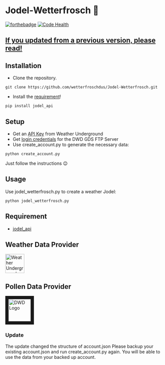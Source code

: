 # Jodel-Wetterfrosch 🐸
[![forthebadge](http://forthebadge.com/images/badges/fuck-it-ship-it.svg)](https://forthebadge.com) [![Code Health](https://landscape.io/github/wetterfroschdus/Jodel-Wetterfrosch/master/landscape.svg?style=flat-square)](https://landscape.io/github/wetterfroschdus/Jodel-Wetterfrosch/master)

## [If you updated from a previous version, please read!](./README.md#Update)

## Installation
- Clone the repository.
```
git clone https://github.com/wetterfroschdus/Jodel-Wetterfrosch.git
```
- Install the [requirement](./README.md#requirements)!
```
pip install jodel_api
```
## Setup
- Get an [API Key](https://www.wunderground.com/weather/api/d/pricing.html) from Weather Underground
- Get [login credentials](https://kunden.dwd.de/gdsRegistration/gdsRegistrationStart.do) for the DWD GDS FTP Server
- Use create_account.py to generate the necessary data:
```
python create_account.py
```
 Just follow the instructions 😉

## Usage
Use jodel_wetterfrosch.py to create a weather Jodel:
```
python jodel_wetterfrosch.py
```

## Requirement
- [jodel_api](https://github.com/nborrmann/jodel_api/)

## Weather Data Provider
<a href="https://www.wunderground.com/" target="_blank"><img src="https://icons.wxug.com/logos/PNG/wundergroundLogo_4c_horz.png" 
alt="Weather Underground Logo" height="60" border="0" /></a>

## Pollen Data Provider
<a href="https://www.dwd.de"><img src="https://upload.wikimedia.org/wikipedia/de/thumb/7/7b/DWD-Logo_2013.svg/800px-DWD-Logo_2013.svg.png" 
alt="DWD Logo" height="70" border="10" /></a>








### Update
The update changed the structure of account.json
Please backup your existing account.json and run create_account.py again.
You will be able to use the data from your backed up account.
